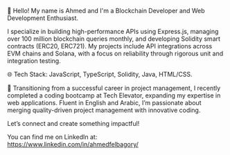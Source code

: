 👋 Hello! My name is Ahmed and I'm a Blockchain Developer and Web Development Enthusiast.

I specialize in building high-performance APIs using Express.js, managing over 100 million blockchain queries monthly, and developing Solidity smart contracts (ERC20, ERC721). My projects include API integrations across EVM chains and Solana, with a focus on reliability through rigorous unit and integration testing.

🌐 Tech Stack: JavaScript, TypeScript, Solidity, Java, HTML/CSS.

🚀 Transitioning from a successful career in project management, I recently completed a coding bootcamp at Tech Elevator, expanding my expertise in web applications. Fluent in English and Arabic, I’m passionate about merging quality-driven project management with innovative coding.

Let’s connect and create something impactful!

You can find me on LinkedIn at: https://www.linkedin.com/in/ahmedfelbagory/

